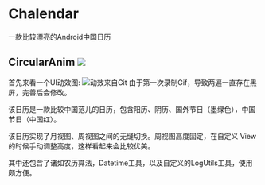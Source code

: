 # Chalendar
一款比较漂亮的Android中国日历
## CircularAnim [![](https://jitpack.io/v/XunMengWinter/CircularAnim.svg)](https://jitpack.io/#XunMengWinter/CircularAnim)

首先来看一个UI动效图:
![动效来自Git](https://github.com/wenmagi/README_PICS/blob/master/gifs/Chalendar.gif)
由于第一次录制Gif，导致两遍一直存在黑屏，完善后会修改。

该日历是一款比较中国范儿的日历，包含阳历、阴历、国外节日（墨绿色），中国节日（中国红）。

该日历实现了月视图、周视图之间的无缝切换。周视图高度固定，在自定义 View 的时候手动调整高度，这样看起来会比较优美。

其中还包含了诸如农历算法，Datetime工具，以及自定义的LogUtils工具，使用颇方便。
